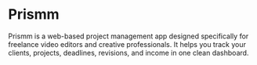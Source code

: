 # Prismm
Prismm is a web-based project management app designed specifically for freelance video editors and creative professionals. It helps you track your clients, projects, deadlines, revisions, and income in one clean dashboard.
